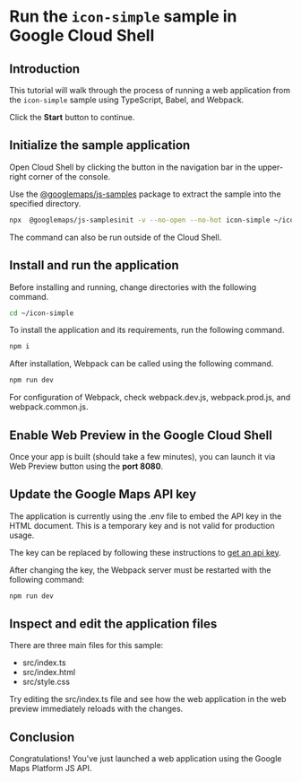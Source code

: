 # Run the `icon-simple` sample in Google Cloud Shell

<walkthrough-tutorial-duration duration="10"/>

## Introduction

This tutorial will walk through the process of running a web application from
the `icon-simple` sample using TypeScript, Babel, and Webpack.

Click the **Start** button to continue.

## Initialize the sample application

Open Cloud Shell by clicking the
<walkthrough-cloud-shell-icon></walkthrough-cloud-shell-icon> button in the
navigation bar in the upper-right corner of the console.

Use the [@googlemaps/js-samples](https://www.npmjs.com/package/@googlemaps/js-samples) package to 
extract the sample into the specified directory.

```bash
npx  @googlemaps/js-samplesinit -v --no-open --no-hot icon-simple ~/icon-simple
```

The command can also be run outside of the Cloud Shell.

## Install and run the application

Before installing and running, change directories with the following command.

```bash
cd ~/icon-simple
```

To install the application and its requirements, run the following command.

```bash
npm i
```

After installation, Webpack can be called using the following command.

```bash
npm run dev
```

For configuration of Webpack, check
<walkthrough-editor-open-file filePath="icon-simple/webpack.dev.js">webpack.dev.js</walkthrough-editor-open-file>,
<walkthrough-editor-open-file filePath="icon-simple/webpack.prod.js">webpack.prod.js</walkthrough-editor-open-file>,
and
<walkthrough-editor-open-file filePath="icon-simple/webpack.common.js">webpack.common.js</walkthrough-editor-open-file>.

## Enable Web Preview in the Google Cloud Shell

Once your app is built (should take a few minutes), you can launch it via
<walkthrough-spotlight-pointer target="cloudshell" spotlightId="devshell-web-preview-button">Web
Preview button</walkthrough-spotlight-pointer> using the **port 8080**.

## Update the Google Maps API key

The application is currently using the
<walkthrough-editor-open-file filePath="icon-simple/.env">.env</walkthrough-editor-open-file>
file to embed the API key in the HTML document. This is a temporary key and is
not valid for production usage.

The key can be replaced by following these instructions to
[get an api key](https://developers.google.com/maps/documentation/javascript/get-api-key).

After changing the key, the Webpack server must be restarted with the following
command:

```bash
npm run dev
```

## Inspect and edit the application files

There are three main files for this sample:

*   <walkthrough-editor-open-file filePath="icon-simple/src/index.ts">src/index.ts</walkthrough-editor-open-file>
*   <walkthrough-editor-open-file filePath="icon-simple/src/index.html">src/index.html</walkthrough-editor-open-file>
*   <walkthrough-editor-open-file filePath="icon-simple/src/style.css">src/style.css</walkthrough-editor-open-file>

Try editing the <walkthrough-editor-open-file filePath="icon-simple/src/index.ts">src/index.ts</walkthrough-editor-open-file> file and see how the web application in the web preview immediately reloads with the changes.

## Conclusion

<walkthrough-conclusion-trophy></walkthrough-conclusion-trophy>

Congratulations! You've just launched a web application using the Google Maps
Platform JS API.

